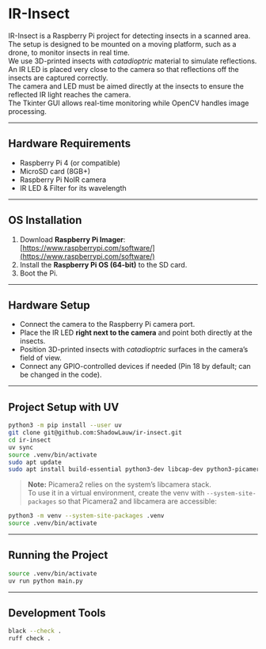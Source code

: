 # IR-Insect

IR-Insect is a Raspberry Pi project for detecting insects in a scanned area.  
The setup is designed to be mounted on a moving platform, such as a drone, to monitor insects in real time.  
We use 3D-printed insects with *catadioptric* material to simulate reflections.  
An IR LED is placed very close to the camera so that reflections off the insects are captured correctly.  
The camera and LED must be aimed directly at the insects to ensure the reflected IR light reaches the camera.  
The Tkinter GUI allows real-time monitoring while OpenCV handles image processing.

---

## Hardware Requirements

- Raspberry Pi 4 (or compatible)  
- MicroSD card (8GB+)  
- Raspberry Pi NoIR camera   
- IR LED & Filter for its wavelength

---

## OS Installation

1. Download **Raspberry Pi Imager**: [https://www.raspberrypi.com/software/](https://www.raspberrypi.com/software/)  
2. Install the **Raspberry Pi OS (64-bit)** to the SD card.  
3. Boot the Pi.

---

## Hardware Setup

- Connect the camera to the Raspberry Pi camera port.  
- Place the IR LED **right next to the camera** and point both directly at the insects.  
- Position 3D-printed insects with *catadioptric* surfaces in the camera’s field of view.    
- Connect any GPIO-controlled devices if needed (Pin 18 by default; can be changed in the code).  

---

## Project Setup with UV

```bash
python3 -m pip install --user uv
git clone git@github.com:ShadowLauw/ir-insect.git
cd ir-insect
uv sync
source .venv/bin/activate
sudo apt update
sudo apt install build-essential python3-dev libcap-dev python3-picamera2 fonts-noto-color-emoji
```

> **Note:** Picamera2 relies on the system’s libcamera stack.  
> To use it in a virtual environment, create the venv with `--system-site-packages` so that Picamera2 and libcamera are accessible:
```bash
python3 -m venv --system-site-packages .venv
source .venv/bin/activate
```
---

## Running the Project

```bash
source .venv/bin/activate
uv run python main.py
```

--- 
## Development Tools

```bash
black --check .
ruff check .
```
